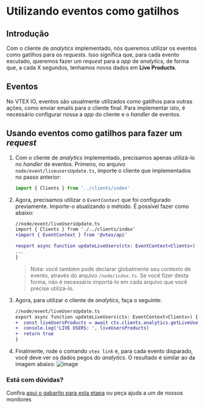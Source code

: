 
  # Utilizando eventos como gatilhos

## Introdução

Com o cliente de _analytics_ implementado, nós queremos utilizar os eventos como gatilhos para os _requests_. Isso significa que, para cada evento escutado, queremos fazer um _request_ para a _app_ de _analytics_, de forma que, a cada X segundos, tenhamos novos dados em **Live Products**.

## Eventos

No VTEX IO, eventos são usualmente utilizados como gatilhos para outras ações, como enviar emails para o cliente final. Para implementar isto, é necessário configurar nossa a _app_ do cliente e o _handler_ de eventos.

## Usando eventos como gatilhos para fazer um _request_

1. Com o cliente de _analytics_ implementado, precisamos apenas utilizá-lo no _handler_ de eventos. Primeiro, no arquivo `node/event/liveusersUpdate.ts`, importe o cliente que implementados no passo anterior:

   ```ts
   import { Clients } from '../clients/index'
   ```

2. Agora, precisamos utilizar o `EventContext` que foi configurado previamente. Importe-o atualizando o método. É possível fazer como abaixo:

   ```diff
   //node/event/liveUsersUpdate.ts
   import { Clients } from './../clients/index'
   +import { EventContext } from '@vtex/api'

   +export async function updateLiveUsers(ctx: EventContext<Clients>) {
   ...
   }
   ```

   > Nota: você também pode declarar globalmente seu contexto de evento, através do arquivo `/node/index.ts`. Se você fizer desta forma, não é necessário importá-lo em cada arquivo que você precise utilizá-lo.

3. Agora, para utilizar o cliente de _analytics_, faça o seguinte:

   ```diff
   //node/event/liveUsersUpdate.ts
   export async function updateLiveUsers(ctx: EventContext<Clients>) {
   +  const liveUsersProducts = await ctx.clients.analytics.getLiveUsers()
   +  console.log('LIVE USERS: ', liveUsersProducts)
   +  return true
   }
   ```

4. Finalmente, rode o comando `vtex link` e, para cada evento disparado, você deve ver os dados pegos do _analytics_. O resultado é similar ao da imagem abaixo:
   ![image](https://user-images.githubusercontent.com/43679629/85150833-69ffda80-b229-11ea-9260-b9255adf7d9c.png)


  ### Está com dúvidas?

  Confira [aqui o gabarito para esta etapa](https://vtex-enterprise-group.readme.io/learning/docs/course-service-course-step05events-triggers-answersheet) ou peça ajuda a um de nossos monitores